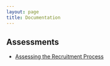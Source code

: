```yaml
---
layout: page
title: Documentation
---
```


## Assessments

* [Assessing the Recruitment Process](../files/assessments/recruitment/)